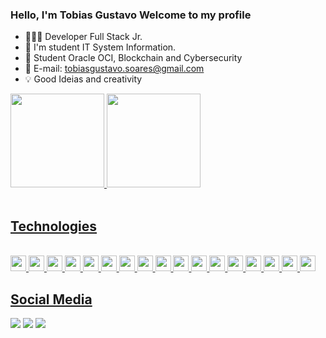 ###  Hello, I'm Tobias Gustavo Welcome to my profile 
 <div>
 
 - 🧑🏾‍💻 Developer Full Stack Jr.  
 - 🚀 I'm student IT System Information.
 - 📝 Student Oracle OCI, Blockchain and Cybersecurity
 - 📧 E-mail: tobiasgustavo.soares@gmail.com
 - 💡 Good Ideias and creativity 
 
</div>

<div>
  <a href="https://github.com/tgzss">
  <img height="150em" src="https://github-readme-stats.vercel.app/api?username=TobiasGustavo&show_icons=true&theme=dark&include_all_commits=true&count_private=true&hide_border=true"/> 
  <img height="150em" src="https://github-readme-stats.vercel.app/api/top-langs/?username=TobiasGustavo&layout=compact&langs_count=7&theme=dark&hide_border=true"/>
   
</div>
<div style="display: inline_block"><br>
<h2> Technologies </h2>
 </p>


 <div style="display: inline_block"><br>
   <code><img height="25" src="https://cdn.jsdelivr.net/gh/devicons/devicon/icons/java/java-original-wordmark.svg"/></code>
   <code><img height="25" src="https://cdn.jsdelivr.net/gh/devicons/devicon/icons/javascript/javascript-original.svg"></code>
   <code><img height="25" src="https://cdn.jsdelivr.net/gh/devicons/devicon/icons/typescript/typescript-original.svg"></code>
   <code><img height="25" src="https://cdn.jsdelivr.net/gh/devicons/devicon/icons/html5/html5-original.svg"></code>
   <code><img height="25" src="https://cdn.jsdelivr.net/gh/devicons/devicon/icons/css3/css3-original.svg"></code>
   <code><img height="25" src="https://cdn.jsdelivr.net/gh/devicons/devicon/icons/react/react-original.svg"></code>
   <code><img height="25" src="https://cdn.jsdelivr.net/gh/devicons/devicon/icons/redux/redux-original.svg"></code>
   <code><img height="25" src="https://cdn.jsdelivr.net/gh/devicons/devicon/icons/bootstrap/bootstrap-original.svg"/></code>
   <code><img height="25" src="https://cdn.jsdelivr.net/gh/devicons/devicon/icons/tailwindcss/tailwindcss-plain.svg"></code>
   <code><img height="25" src="https://cdn.jsdelivr.net/gh/devicons/devicon/icons/sass/sass-original.svg"></code>
   <code><img height="25" src="https://cdn.jsdelivr.net/gh/devicons/devicon/icons/materialui/materialui-original.svg"></code>
   <code><img height="25" src="https://cdn.jsdelivr.net/gh/devicons/devicon/icons/nodejs/nodejs-original.svg"></code>
   <code><img height="25" src="https://cdn.jsdelivr.net/gh/devicons/devicon/icons/nestjs/nestjs-plain.svg"></code>
   <code><img height="25" src="https://cdn.jsdelivr.net/gh/devicons/devicon/icons/postgresql/postgresql-original.svg"></code>
   <code><img height="25" src="https://cdn.jsdelivr.net/gh/devicons/devicon/icons/docker/docker-original.svg"></code>
   <code><img height="25" src="https://cdn.jsdelivr.net/gh/devicons/devicon/icons/linux/linux-original.svg"></code>
   <code><img height="25" src="https://cdn.jsdelivr.net/gh/devicons/devicon/icons/apple/apple-original.svg"></code>
 </div>
 
 
 
 
<h2> Social Media </h2>
  <a href="https://www.linkedin.com/in/tobias-soares-85a6b41a0//" target="_blank"><img src="https://img.shields.io/badge/-LinkedIn-%230077B5?style=for-the-badge&logo=linkedin&logoColor=white" target="_blank"></a>
  <a href = "mailto:tobiasgustavoh@gmail.com"><img src="https://img.shields.io/badge/-Gmail-%23333?style=for-the-badge&logo=gmail&logoColor=white" target="_blank"></a> 
  <a href="https://discord.gg/tobias.soares#4810" target="_blank"><img src="https://img.shields.io/badge/Discord-7289DA?style=for-the-badge&logo=discord&logoColor=white" target="_blank"></a> 
